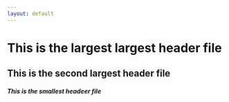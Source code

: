 ```yaml
---
layout: default
---
```


# This is the largest largest header file 
## This is the second largest header file
##### This is the smallest headeer file

